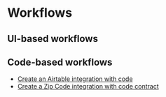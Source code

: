 # Workflows

## UI-based workflows

## Code-based workflows

- [Create an Airtable integration with code](workflows/airtable-with-code.md)
- [Create a Zip Code integration with code contract](workflows/zip-code-with-contract.md)

